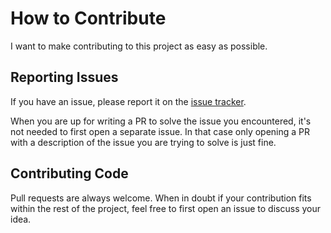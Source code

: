 # How to Contribute

I want to make contributing to this project as easy as possible.

## Reporting Issues

If you have an issue, please report it on the [issue tracker](https://github.com/elevhate/go-api-wrappers/issues).

When you are up for writing a PR to solve the issue you encountered, it's not
needed to first open a separate issue. In that case only opening a PR with a
description of the issue you are trying to solve is just fine.
 
## Contributing Code

Pull requests are always welcome. When in doubt if your contribution fits within
the rest of the project, feel free to first open an issue to discuss your idea.